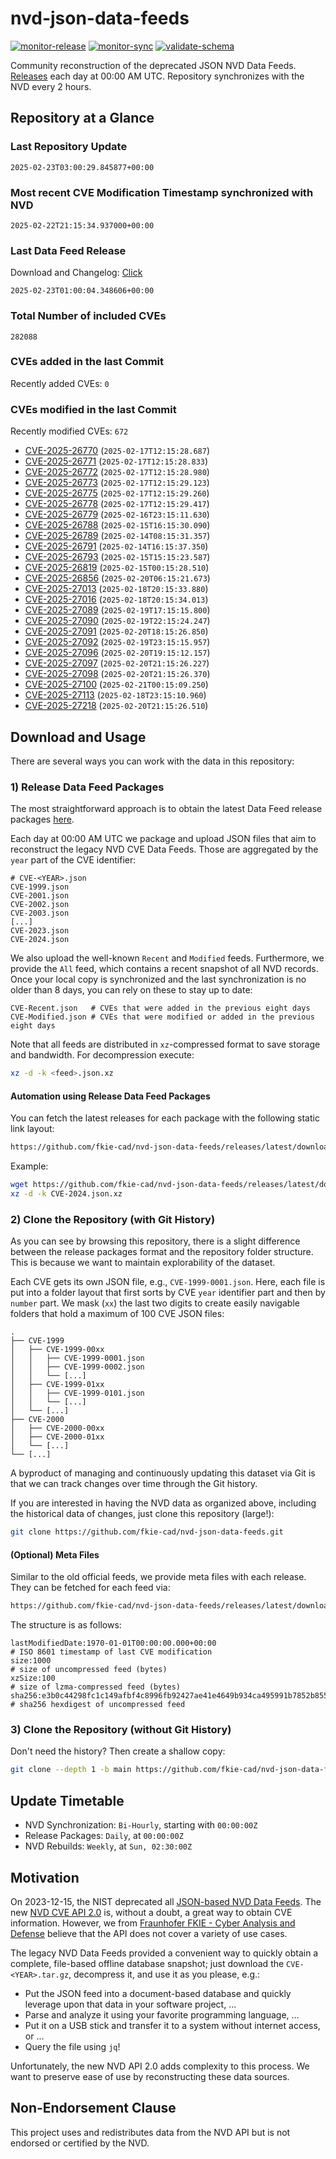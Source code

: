 # nvd-json-data-feeds

[![monitor-release](https://github.com/fkie-cad/nvd-json-data-feeds/actions/workflows/monitor_release.yml/badge.svg)](https://github.com/fkie-cad/nvd-json-data-feeds/actions/workflows/monitor_release.yml)
[![monitor-sync](https://github.com/fkie-cad/nvd-json-data-feeds/actions/workflows/monitor_sync.yml/badge.svg)](https://github.com/fkie-cad/nvd-json-data-feeds/actions/workflows/monitor_sync.yml)
[![validate-schema](https://github.com/fkie-cad/nvd-json-data-feeds/actions/workflows/validate_schema.yml/badge.svg)](https://github.com/fkie-cad/nvd-json-data-feeds/actions/workflows/validate_schema.yml)

Community reconstruction of the deprecated JSON NVD Data Feeds.
[Releases](https://github.com/fkie-cad/nvd-json-data-feeds/releases/latest) each day at 00:00 AM UTC.
Repository synchronizes with the NVD every 2 hours.

## Repository at a Glance

### Last Repository Update

```plain
2025-02-23T03:00:29.845877+00:00
```

### Most recent CVE Modification Timestamp synchronized with NVD

```plain
2025-02-22T21:15:34.937000+00:00
```

### Last Data Feed Release

Download and Changelog: [Click](https://github.com/fkie-cad/nvd-json-data-feeds/releases/latest)

```plain
2025-02-23T01:00:04.348606+00:00
```

### Total Number of included CVEs

```plain
282088
```

### CVEs added in the last Commit

Recently added CVEs: `0`



### CVEs modified in the last Commit

Recently modified CVEs: `672`

- [CVE-2025-26770](CVE-2025/CVE-2025-267xx/CVE-2025-26770.json) (`2025-02-17T12:15:28.687`)
- [CVE-2025-26771](CVE-2025/CVE-2025-267xx/CVE-2025-26771.json) (`2025-02-17T12:15:28.833`)
- [CVE-2025-26772](CVE-2025/CVE-2025-267xx/CVE-2025-26772.json) (`2025-02-17T12:15:28.980`)
- [CVE-2025-26773](CVE-2025/CVE-2025-267xx/CVE-2025-26773.json) (`2025-02-17T12:15:29.123`)
- [CVE-2025-26775](CVE-2025/CVE-2025-267xx/CVE-2025-26775.json) (`2025-02-17T12:15:29.260`)
- [CVE-2025-26778](CVE-2025/CVE-2025-267xx/CVE-2025-26778.json) (`2025-02-17T12:15:29.417`)
- [CVE-2025-26779](CVE-2025/CVE-2025-267xx/CVE-2025-26779.json) (`2025-02-16T23:15:11.630`)
- [CVE-2025-26788](CVE-2025/CVE-2025-267xx/CVE-2025-26788.json) (`2025-02-15T16:15:30.090`)
- [CVE-2025-26789](CVE-2025/CVE-2025-267xx/CVE-2025-26789.json) (`2025-02-14T08:15:31.357`)
- [CVE-2025-26791](CVE-2025/CVE-2025-267xx/CVE-2025-26791.json) (`2025-02-14T16:15:37.350`)
- [CVE-2025-26793](CVE-2025/CVE-2025-267xx/CVE-2025-26793.json) (`2025-02-15T15:15:23.587`)
- [CVE-2025-26819](CVE-2025/CVE-2025-268xx/CVE-2025-26819.json) (`2025-02-15T00:15:28.510`)
- [CVE-2025-26856](CVE-2025/CVE-2025-268xx/CVE-2025-26856.json) (`2025-02-20T06:15:21.673`)
- [CVE-2025-27013](CVE-2025/CVE-2025-270xx/CVE-2025-27013.json) (`2025-02-18T20:15:33.880`)
- [CVE-2025-27016](CVE-2025/CVE-2025-270xx/CVE-2025-27016.json) (`2025-02-18T20:15:34.013`)
- [CVE-2025-27089](CVE-2025/CVE-2025-270xx/CVE-2025-27089.json) (`2025-02-19T17:15:15.800`)
- [CVE-2025-27090](CVE-2025/CVE-2025-270xx/CVE-2025-27090.json) (`2025-02-19T22:15:24.247`)
- [CVE-2025-27091](CVE-2025/CVE-2025-270xx/CVE-2025-27091.json) (`2025-02-20T18:15:26.850`)
- [CVE-2025-27092](CVE-2025/CVE-2025-270xx/CVE-2025-27092.json) (`2025-02-19T23:15:15.957`)
- [CVE-2025-27096](CVE-2025/CVE-2025-270xx/CVE-2025-27096.json) (`2025-02-20T19:15:12.157`)
- [CVE-2025-27097](CVE-2025/CVE-2025-270xx/CVE-2025-27097.json) (`2025-02-20T21:15:26.227`)
- [CVE-2025-27098](CVE-2025/CVE-2025-270xx/CVE-2025-27098.json) (`2025-02-20T21:15:26.370`)
- [CVE-2025-27100](CVE-2025/CVE-2025-271xx/CVE-2025-27100.json) (`2025-02-21T00:15:09.250`)
- [CVE-2025-27113](CVE-2025/CVE-2025-271xx/CVE-2025-27113.json) (`2025-02-18T23:15:10.960`)
- [CVE-2025-27218](CVE-2025/CVE-2025-272xx/CVE-2025-27218.json) (`2025-02-20T21:15:26.510`)


## Download and Usage

There are several ways you can work with the data in this repository:

### 1) Release Data Feed Packages

The most straightforward approach is to obtain the latest Data Feed release packages [here](https://github.com/fkie-cad/nvd-json-data-feeds/releases/latest).

Each day at 00:00 AM UTC we package and upload JSON files that aim to reconstruct the legacy NVD CVE Data Feeds.
Those are aggregated by the `year` part of the CVE identifier:

```
# CVE-<YEAR>.json
CVE-1999.json
CVE-2001.json
CVE-2002.json
CVE-2003.json
[...]
CVE-2023.json
CVE-2024.json
```

We also upload the well-known `Recent` and `Modified` feeds.
Furthermore, we provide the `All` feed, which contains a recent snapshot of all NVD records.
Once your local copy is synchronized and the last synchronization is no older than 8 days, you can rely on these to stay up to date:

```plain
CVE-Recent.json   # CVEs that were added in the previous eight days
CVE-Modified.json # CVEs that were modified or added in the previous eight days
```

Note that all feeds are distributed in `xz`-compressed format to save storage and bandwidth.
For decompression execute:

```sh
xz -d -k <feed>.json.xz
```

#### Automation using Release Data Feed Packages

You can fetch the latest releases for each package with the following static link layout:

```sh
https://github.com/fkie-cad/nvd-json-data-feeds/releases/latest/download/CVE-<YEAR>.json.xz
```

Example:

```sh
wget https://github.com/fkie-cad/nvd-json-data-feeds/releases/latest/download/CVE-2024.json.xz
xz -d -k CVE-2024.json.xz
```

### 2) Clone the Repository (with Git History)

As you can see by browsing this repository, there is a slight difference between the release packages format and the repository folder structure.
This is because we want to maintain explorability of the dataset.

Each CVE gets its own JSON file, e.g., `CVE-1999-0001.json`.
Here, each file is put into a folder layout that first sorts by CVE `year` identifier part and then by `number` part.
We mask (`xx`) the last two digits to create easily navigable folders that hold a maximum of 100 CVE JSON files:

```plain
.
├── CVE-1999
│   ├── CVE-1999-00xx
│   │   ├── CVE-1999-0001.json
│   │   ├── CVE-1999-0002.json
│   │   └── [...]
│   ├── CVE-1999-01xx
│   │   ├── CVE-1999-0101.json
│   │   └── [...]
│   └── [...]
├── CVE-2000
│   ├── CVE-2000-00xx
│   ├── CVE-2000-01xx
│   └── [...]
└── [...]
```

A byproduct of managing and continuously updating this dataset via Git is that we can track changes over time through the Git history.

If you are interested in having the NVD data as organized above, including the historical data of changes, just clone this repository (large!):

```sh
git clone https://github.com/fkie-cad/nvd-json-data-feeds.git
```

#### (Optional) Meta Files

Similar to the old official feeds, we provide meta files with each release. They can be fetched for each feed via:

```sh
https://github.com/fkie-cad/nvd-json-data-feeds/releases/latest/download/CVE-<YEAR>.meta
```

The structure is as follows:

```plain
lastModifiedDate:1970-01-01T00:00:00.000+00:00                          # ISO 8601 timestamp of last CVE modification
size:1000                                                               # size of uncompressed feed (bytes)
xzSize:100                                                              # size of lzma-compressed feed (bytes)
sha256:e3b0c44298fc1c149afbf4c8996fb92427ae41e4649b934ca495991b7852b855 # sha256 hexdigest of uncompressed feed
```

### 3) Clone the Repository (without Git History)

Don't need the history? Then create a shallow copy:

```sh
git clone --depth 1 -b main https://github.com/fkie-cad/nvd-json-data-feeds.git
```


## Update Timetable

* NVD Synchronization: `Bi-Hourly`, starting with `00:00:00Z`
* Release Packages: `Daily`, at `00:00:00Z`
* NVD Rebuilds: `Weekly`, at `Sun, 02:30:00Z`


## Motivation

On 2023-12-15, the NIST deprecated all [JSON-based NVD Data Feeds](https://nvd.nist.gov/vuln/data-feeds#divRetirementBanner-1).
The new [NVD CVE API 2.0](https://nvd.nist.gov/developers/vulnerabilities) is, without a doubt, a great way to obtain CVE information.
However, we from [Fraunhofer FKIE - Cyber Analysis and Defense](https://www.fkie.fraunhofer.de/en/departments/cad.html) believe that the API does not cover a variety of use cases.

The legacy NVD Data Feeds provided a convenient way to quickly obtain a complete, file-based offline database snapshot; just download the `CVE-<YEAR>.tar.gz`, decompress it, and use it as you please, e.g.:

- Put the JSON feed into a document-based database and quickly leverage upon that data in your software project, ...
- Parse and analyze it using your favorite programming language, ...
- Put it on a USB stick and transfer it to a system without internet access, or ...
- Query the file using `jq`!

Unfortunately, the new NVD API 2.0 adds complexity to this process.
We want to preserve ease of use by reconstructing these data sources.

## Non-Endorsement Clause

This project uses and redistributes data from the NVD API but is not endorsed or certified by the NVD.